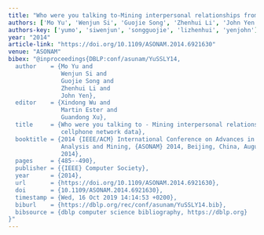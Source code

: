 ```yaml
---
title: "Who were you talking to-Mining interpersonal relationships from cellphone network data"
authors: ['Mo Yu', 'Wenjun Si', 'Guojie Song', 'Zhenhui Li', 'John Yen']
authors-key: ['yumo', 'siwenjun', 'songguojie', 'lizhenhui', 'yenjohn']
year: "2014"
article-link: "https://doi.org/10.1109/ASONAM.2014.6921630"
venue: "ASONAM"
bibex: "@inproceedings{DBLP:conf/asunam/YuSSLY14,
  author    = {Mo Yu and
               Wenjun Si and
               Guojie Song and
               Zhenhui Li and
               John Yen},
  editor    = {Xindong Wu and
               Martin Ester and
               Guandong Xu},
  title     = {Who were you talking to - Mining interpersonal relationships from
               cellphone network data},
  booktitle = {2014 {IEEE/ACM} International Conference on Advances in Social Networks
               Analysis and Mining, {ASONAM} 2014, Beijing, China, August 17-20,
               2014},
  pages     = {485--490},
  publisher = {{IEEE} Computer Society},
  year      = {2014},
  url       = {https://doi.org/10.1109/ASONAM.2014.6921630},
  doi       = {10.1109/ASONAM.2014.6921630},
  timestamp = {Wed, 16 Oct 2019 14:14:53 +0200},
  biburl    = {https://dblp.org/rec/conf/asunam/YuSSLY14.bib},
  bibsource = {dblp computer science bibliography, https://dblp.org}
}"
---
```

